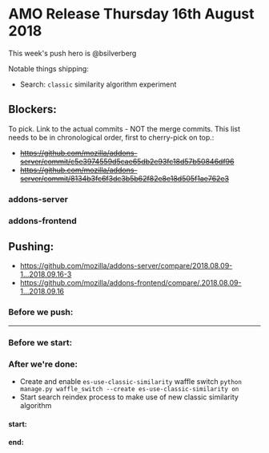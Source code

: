 
# AMO Release Thursday 16th August 2018

This week's push hero is @bsilverberg

Notable things shipping:
* Search: `classic` similarity algorithm experiment

## Blockers:

To pick.  Link to the actual commits - NOT the merge commits.  This list needs
to be in chronological order, first to cherry-pick on top.:

* ~~https://github.com/mozilla/addons-server/commit/c5e3974559d5cae65db2e93fc18d57b50846df96~~
* ~~https://github.com/mozilla/addons-server/commit/8134b3fc6f3dc3b5b62f82e8e18d505f1ae762e3~~

### addons-server

### addons-frontend

## Pushing:

* https://github.com/mozilla/addons-server/compare/2018.08.09-1...2018.09.16-3
* https://github.com/mozilla/addons-frontend/compare/.2018.08.09-1...2018.09.16

### Before we push:

-------------------------------------------------------------------------------

### Before we start:


### After we're done:

* Create and enable `es-use-classic-similarity` waffle switch
  `python manage.py waffle_switch --create es-use-classic-similarity on`
* Start search reindex process to make use of new classic similarity algorithm

#### start: 
#### end: 
